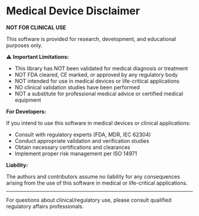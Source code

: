 # Medical Device Disclaimer

**NOT FOR CLINICAL USE**

This software is provided for research, development, and educational purposes only.

⚠️ **Important Limitations:**

- This library has NOT been validated for medical diagnosis or treatment
- NOT FDA cleared, CE marked, or approved by any regulatory body
- NOT intended for use in medical devices or life-critical applications
- NO clinical validation studies have been performed
- NOT a substitute for professional medical advice or certified medical equipment

**For Developers:**

If you intend to use this software in medical devices or clinical applications:

- Consult with regulatory experts (FDA, MDR, IEC 62304)
- Conduct appropriate validation and verification studies
- Obtain necessary certifications and clearances
- Implement proper risk management per ISO 14971

**Liability:**

The authors and contributors assume no liability for any consequences arising
from the use of this software in medical or life-critical applications.

---

For questions about clinical/regulatory use, please consult qualified regulatory
affairs professionals.
